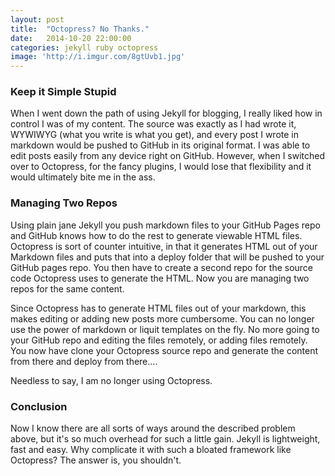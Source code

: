 ```yaml
---
layout: post
title:  "Octopress? No Thanks."
date:   2014-10-20 22:00:00
categories: jekyll ruby octopress
image: 'http://i.imgur.com/8gtUvb1.jpg'
---
```


### Keep it Simple Stupid
When I went down the path of using Jekyll for blogging, I really liked how in control I was of my content.  The source was exactly as I had wrote it, WYWIWYG (what you write is what you get), and every post I wrote in markdown would be pushed to GitHub in its original format.  I was able to edit posts easily from any device right on GitHub.  However, when I switched over to Octopress, for the fancy plugins, I would lose that flexibility and it would ultimately bite me in the ass.

### Managing Two Repos
Using plain jane Jekyll you push markdown files to your GitHub Pages repo and GitHub knows how to do the rest to generate viewable HTML files.  Octopress is sort of counter intuitive, in that it generates HTML out of your Markdown files and puts that into a deploy folder that will be pushed to your GitHub pages repo.  You then have to create a second repo for the source code Octopress uses to generate the HTML.  Now you are managing two repos for the same content.

Since Octopress has to generate HTML files out of your markdown, this makes editing or adding new posts more cumbersome.  You can no longer use the power of markdown or liquit templates on the fly. No more going to your GitHub repo and editing the files remotely, or adding files remotely.  You now have clone your Octopress source repo and generate the content from there and deploy from there.... 

Needless to say, I am no longer using Octopress.

### Conclusion
Now I know there are all sorts of ways around the described problem above, but it's so much overhead for such a little gain.  Jekyll is lightweight, fast and easy.   Why complicate it with such a bloated framework like Octopress? The answer is, you shouldn't.



